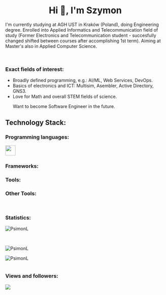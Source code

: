<div>
  <h1 align="center">Hi 👋, I'm Szymon</h1>
</div>
<div>
  <p>I'm currently studying at AGH UST in Kraków (Poland), doing Engineering degree. Enrolled into Applied Informatics and Telecommunication field of study (Former       Electronics and Telecommunication student - succesfully changed shifted between courses after accomplishing 1st term). Aiming at Master's also in Applied Computer     Science.</p>
</div>
<div>
<br>
<h3>Exact fields of interest:</h3>
<ul>
  <li>Broadly defined programming, e.g.: AI/ML, Web Services, DevOps.</li>
  <li>Basics of electronics and ICT: Multisim, Asembler, Active Directory, GNS3.</li>
  <li>Love for Math and overall STEM fields of science.</li>
<p>Want to become Software Engineer in the future.</p>
</ul>
</div>
<h2>Technology Stack:</h2>
<h3>Programming languages:</h3>
  <a href= https://github.com/Aditya664?tab=repositories&q=&type=&language=python&sort= > <img width ='32px' src                ='https://raw.githubusercontent.com/rahulbanerjee26/githubAboutMeGenerator/main/icons/python.svg'></a>
<h3>Frameworks:</h3>
<h3>Tools:</h3>
<h3>Other Tools:</h3>
<br>

<h3>Statistics: </h3>
<p><img align="center"
    src="https://github-readme-stats.vercel.app/api/top-langs?username=PsimonL&show_icons=true&locale=en&bg_color=0d1117&text_color=ffffff&layout=compact"
    alt="PsimonL" 
    bg_color=#808080/></p>

<br>

<p><img align="center" src="https://github-readme-stats.vercel.app/api?username=PsimonL&show_icons=true&locale=en&bg_color=0d1117&text_color=ffffff&repo=convoychat"
    alt="PsimonL" /></p>
<p><img align="center" 
    src="https://github-readme-streak-stats.herokuapp.com/?user=PsimonL&theme=dark&background=0d1117&date_format=M%20j%5B%2C%20Y%5D" 
    alt="PsimonL" /></p>   
<p align="left"> 
      <a href="https://twitter.com/" 
      target="blank">
      <img align="center"
      src="https://img.shields.io/twitter/follow/?logo=twitter&style=for-the-badge" alt="" /></a> </p>


<h3>Views and followers: </h3>
<a href="https://github.com/Meghna-DAS/github-profile-views-counter">
    <img src="https://komarev.com/ghpvc/?username=chaitanya-pratap-singh">
</a>
